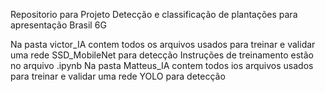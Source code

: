 Repositorio para Projeto Detecção e classificação de plantações para apresentação Brasil 6G

Na pasta victor_IA contem todos os arquivos usados para treinar e validar uma rede SSD_MobileNet para detecção 
Instruções de treinamento estão no arquivo .ipynb
Na pasta Matteus_IA contem todos ios arquivos usados para treinar e validar uma rede YOLO para detecção
